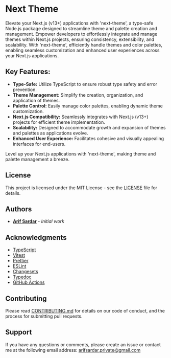 # Next Theme

<!-- [![GitHub Workflow Status](https://img.shields.io/github/workflow/status/neuronexul/next-theme/CI?style=flat-square)]() -->

Elevate your Next.js (v13+) applications with 'next-theme', a type-safe Node.js package designed to streamline theme and palette creation and management. Empower developers to effortlessly integrate and manage themes within Next.js projects, ensuring consistency, extensibility, and scalability. With 'next-theme', efficiently handle themes and color palettes, enabling seamless customization and enhanced user experiences across your Next.js applications.

## Key Features:

- **Type-Safe:** Utilize TypeScript to ensure robust type safety and error prevention.
- **Theme Management:** Simplify the creation, organization, and application of themes.
- **Palette Control:** Easily manage color palettes, enabling dynamic theme customization.
- **Next.js Compatibility:** Seamlessly integrates with Next.js (v13+) projects for efficient theme implementation.
- **Scalability:** Designed to accommodate growth and expansion of themes and palettes as applications evolve.
- **Enhanced User Experience:** Facilitates cohesive and visually appealing interfaces for end-users.

Level up your Next.js applications with 'next-theme', making theme and palette management a breeze.

## License

This project is licensed under the MIT License - see the [LICENSE](LICENSE) file for details.

## Authors

- **[Arif Sardar](https://arif.thedev.id)** - _Initial work_

## Acknowledgments

- [TypeScript](https://www.typescriptlang.org/)
- [Vitest](https://vitest.dev/)
- [Prettier](https://prettier.io/)
- [ESLint](https://eslint.org/)
- [Changesets](https://github.com/changesets/changesets)
- [Typedoc](https://typedoc.org/)
- [GitHub Actions](https://docs.github.com/en/actions)

## Contributing

Please read [CONTRIBUTING.md](CONTRIBUTING.md) for details on our code of conduct, and the process for submitting pull requests.

## Support

If you have any questions or comments, please create an issue or contact me at the following email address: [arifsardar.private@gmail.com](mailto:arifsardar.private@gmail.com)
